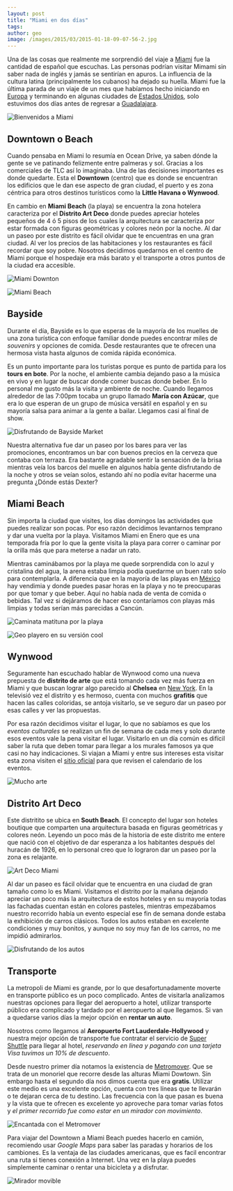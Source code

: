 ```yaml
---
layout: post
title: "Miami en dos días"
tags: 
author: geo
image: /images/2015/03/2015-01-18-09-07-56-2.jpg
---
```

Una de las cosas que realmente me sorprendió del viaje a [Miami](/tag/miami) fue la cantidad de español que escuchas. Las personas podrían visitar Mimami sin saber nada de inglés y jamás se sentirían en apuros. La influencia de la cultura latina (principalmente los cubanos) ha dejado su huella. Miami fue la última parada de un viaje de un mes que habíamos hecho iniciando en [Europa](/tag/europa) y terminando en algunas ciudades de [Estados Unidos](/tag/estados-unidos), solo estuvimos dos días antes de regresar a [Guadalajara](/tag/guadalajara).

![Bienvenidos a Miami](/images/2015/03/2015-01-18-09-00-04-1.jpg)

## Downtown o Beach
Cuando pensaba en Miami lo resumía en Ocean Drive, ya saben dónde la gente se ve patinando felizmente entre palmeras y sol. Gracias a los comerciales de TLC así lo imaginaba. Una de las decisiones importantes es donde quedarte. Esta el **Downtown** (centro) que es donde se encuentran los edificios que le dan ese aspecto de gran ciudad, el puerto y es zona céntrica para otros destinos turísticos como la **Little Havana o Wynwood**. 

En cambio en **Miami Beach** (la playa) se encuentra la zona hotelera caracteriza por el **Distrito Art Deco** donde puedes apreciar hoteles pequeños de 4 ó 5 pisos de los cuales la arquitectura se caracteriza por estar formada con figuras geométricas y colores neón por la noche. Al dar un paseo por este distrito es fácil olvidar que te encuentras en una gran ciudad. Al ver los precios de las habitaciones y los restaurantes es fácil recordar que soy pobre. Nosotros decidimos quedarnos en el centro de Miami porque el hospedaje era más barato y el transporte a otros puntos de la ciudad era accesible.

![Miami Downton](/images/2015/03/2015-01-16-14-05-56-1.jpg)

![Miami Beach](/images/2015/03/2015-01-17-13-08-31-1.jpg)

## Bayside
Durante el día, Bayside es lo que esperas de la mayoría de los muelles de una zona turística con enfoque familiar donde puedes encontrar miles de *souvenirs* y opciones de comida. Desde restaurantes que te ofrecen una hermosa vista hasta algunos de comida rápida económica. 

Es un punto importante para los turistas porque es punto de partida para los **tours en bote**. Por la noche, el ambiente cambia dejando paso a la música en vivo y en lugar de buscar donde comer buscas donde beber. En lo personal me gusto más la visita y ambiente de noche. Cuando llegamos alrededor de las 7:00pm tocaba un grupo llamado **María con Azúcar**, que era lo que esperan de un grupo de música versátil en español y en su mayoría salsa para animar a la gente a bailar. Llegamos casi al final de show. 

![Disfrutando de Bayside Market](/images/2015/03/2015-01-16-17-57-31-2.jpg)

Nuestra alternativa fue dar un paseo por los bares para ver las promociones, encontramos un bar con buenos precios en la cerveza que contaba con terraza. Era bastante agradable sentir la sensación de la brisa mientras veía los barcos del muelle en algunos había gente disfrutando de la noche y otros se veían solos, estando ahí no podía evitar hacerme una pregunta ¿Dónde estás Dexter?

## Miami Beach
Sin importa la ciudad que visites, los días domingos las actividades que puedes realizar son pocas. Por eso razón decidimos levantarnos temprano y dar una vuelta por la playa. Visitamos Miami en Enero que es una temporada fría por lo que la gente visita la playa para correr o caminar por la orilla más que para meterse a nadar un rato. 

Mientras caminábamos por la playa me quede sorprendida con lo azul y cristalina del agua, la arena estaba limpia podía quedarme un buen rato solo para contemplarla. A diferencia que en la mayoría de las playas en [México](/tag/mexico) hay vendimia y donde puedes pasar horas en la playa y no te preocuparas por que tomar y que beber. Aquí no había nada de venta de comida o bebidas. Tal vez si dejáramos de hacer eso contaríamos con playas más limpias y todas serían más parecidas a Cancún.

![Caminata matituna por la playa](/images/2015/03/2015-01-17-09-59-31-1.jpg)

![Geo playero en su versión cool](/images/2015/03/2015-01-17-09-42-56-1.jpg)

## Wynwood
Seguramente han escuchado hablar de Wynwood como una nueva prepuesta de **distrito de arte** que está tomando cada vez más fuerza en Miami y que buscan lograr algo parecido al **Chelsea** en [New York](/tag/new-york). En la televisió  vez el distrito y es hermoso, cuenta con muchos **grafitis** que hacen las calles coloridas, se antoja visitarlo, se ve seguro dar un paseo por esas calles y ver las propuestas. 

Por esa razón decidimos visitar el lugar, lo que no sabíamos es que los *eventos culturales* se realizan un fin de semana de cada mes y solo durante esos eventos vale la pena visitar el lugar. Visitarlo en un día común es difícil saber la ruta que deben tomar para llegar a los murales famosos ya que casi no hay indicaciones. Si viajan a Miami y entre sus intereses esta visitar esta zona visiten el [sitio oficial](http://wynwoodmiami.com/home.php) para que revisen el calendario de los eventos.

![Mucho arte](/images/2015/03/2015-01-16-17-09-38-1.jpg)

## Distrito Art Deco
Este distritito se ubica en **South Beach**. El concepto del lugar son hoteles boutique que comparten una arquitectura basada en figuras geométricas y colores neón. Leyendo un poco más de la historia de este distrito me entere que nació con el objetivo de dar esperanza a los habitantes después del huracán de 1926, en lo personal creo que lo lograron dar un paseo por la zona es relajante. 

![Art Deco Miami](/images/2015/03/2015-01-17-12-03-41-1.jpg)

Al dar un paseo es fácil olvidar que te encuentra en una ciudad de gran tamaño como lo es Miami. Visitamos el distrito por la mañana dejando apreciar un poco más la arquitectura de estos hoteles y en su mayoría todas las fachadas cuentan están en colores pasteles, mientras empezábamos nuestro recorrido había un evento especial ese fin de semana donde estaba la exhibición de carros clásicos. Todos los autos estaban en excelente condiciones y muy bonitos, y aunque no soy muy fan de los carros, no me impidió admirarlos.  

![Disfrutando de los autos](/images/2015/03/2015-01-17-11-58-57-1.jpg)

## Transporte
La metropoli de Miami es grande, por lo que desafortunadamente moverte en transporte público es un poco complicado. Antes de visitarla analizamos nuestras opciones para llegar del aeropuerto a hotel, utilizar transporte público era complicado y tardado por el aeropuerto al que llegamos. Si van a quedarse varios días la mejor opción en **rentar un auto**. 

Nosotros como llegamos al **Aeropuerto Fort Lauderdale-Hollywood** y nuestra mejor opción de transporte fue contratar el servicio de [Super Shuttle](https://www.supershuttle.com/) para llegar al hotel, *reservando en línea y pagando con una tarjeta Visa tuvimos un 10% de descuento*. 

Desde nuestro primer día notamos la existencia de [Metromover](http://www.miamidade.gov/transit/metromover.asp). Que se trata de un monoriel que recorre desde las alturas Miami Dowtown. Sin embargo hasta el segundo día nos dimos cuenta que era **gratis**. Utilizar este medio es una excelente opción, cuenta con tres líneas que te llevarán o te dejaran cerca de tu destino. Las frecuencia con la que pasan es buena y la vista que te ofrecen es excelente yo aproveche para tomar varias fotos y *el primer recorrido fue como estar en un mirador con movimiento*. 

![Encantada con el Metromover](/images/2015/03/2015-01-16-13-41-10-1.jpg)

Para viajar del Downtown a Miami Beach puedes hacerlo en camión, recomiendo usar *Google Maps* para saber las paradas y horarios de los cambiones. Es la ventaja de las ciudades americanas, que es facil encontrar una ruta si tienes conexión a Internet. Una vez en la playa puedes simplemente caminar o rentar una bicicleta y a disfrutar.

![Mirador movible](/images/2015/03/2015-01-16-13-38-30-1.jpg)
